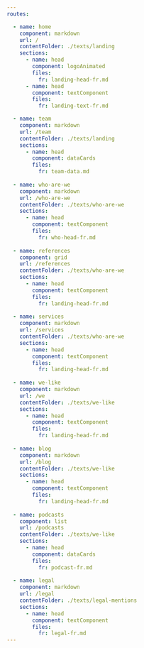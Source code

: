 ```yaml
---
routes: 

  - name: home 
    component: markdown
    url: /
    contentFolder: ./texts/landing
    sections: 
      - name: head
        component: logoAnimated
        files:
          fr: landing-head-fr.md
      - name: head
        component: textComponent
        files:
          fr: landing-text-fr.md

  - name: team 
    component: markdown
    url: /team
    contentFolder: ./texts/landing
    sections: 
      - name: head
        component: dataCards
        files:
          fr: team-data.md
  
  - name: who-are-we
    component: markdown
    url: /who-are-we
    contentFolder: ./texts/who-are-we
    sections: 
      - name: head
        component: textComponent
        files:
          fr: who-head-fr.md
  
  - name: references
    component: grid
    url: /references
    contentFolder: ./texts/who-are-we
    sections: 
      - name: head
        component: textComponent
        files:
          fr: landing-head-fr.md
  
  - name: services
    component: markdown
    url: /services
    contentFolder: ./texts/who-are-we
    sections: 
      - name: head
        component: textComponent
        files:
          fr: landing-head-fr.md
  
  - name: we-like
    component: markdown
    url: /we
    contentFolder: ./texts/we-like
    sections: 
      - name: head
        component: textComponent
        files:
          fr: landing-head-fr.md
  
  - name: blog
    component: markdown
    url: /blog
    contentFolder: ./texts/we-like
    sections: 
      - name: head
        component: textComponent
        files:
          fr: landing-head-fr.md
  
  - name: podcasts
    component: list
    url: /podcasts
    contentFolder: ./texts/we-like
    sections: 
      - name: head
        component: dataCards
        files:
          fr: podcast-fr.md
  
  - name: legal
    component: markdown
    url: /legal
    contentFolder: ./texts/legal-mentions
    sections: 
      - name: head
        component: textComponent
        files:
          fr: legal-fr.md
--- 
```

